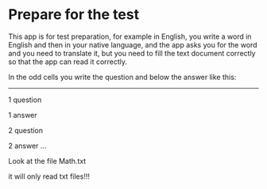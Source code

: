 # Prepare for the test

This app is for test preparation, for example in English,
you write a word in English and then in your native language, 
and the app asks you for the word and you need to translate it,
but you need to fill the text document correctly so that the app can read it correctly.

In the odd cells you write the question and below the answer
like this:
----------------------------------------------------- ---
1 question

1 answer

2 question

2 answer
...

Look at the file Math.txt

it will only read txt files!!!
